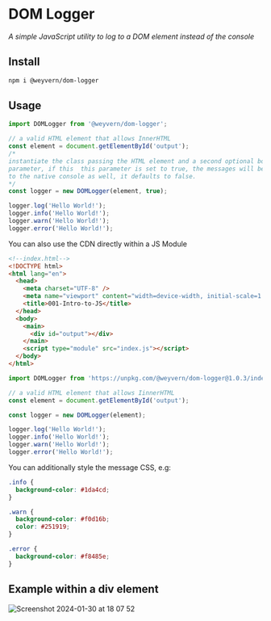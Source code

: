# DOM Logger

_A simple JavaScript utility to log to a DOM element instead of the console_

## Install

```bash
npm i @weyvern/dom-logger
```

## Usage

```js
import DOMLogger from '@weyvern/dom-logger';

// a valid HTML element that allows InnerHTML
const element = document.getElementById('output');
/* 
instantiate the class passing the HTML element and a second optional boolean 
parameter, if this  this parameter is set to true, the messages will be logged 
to the native console as well, it defaults to false.
*/
const logger = new DOMLogger(element, true);

logger.log('Hello World!');
logger.info('Hello World!');
logger.warn('Hello World!');
logger.error('Hello World!');
```

You can also use the CDN directly within a JS Module

```html
<!--index.html-->
<!DOCTYPE html>
<html lang="en">
  <head>
    <meta charset="UTF-8" />
    <meta name="viewport" content="width=device-width, initial-scale=1.0" />
    <title>001-Intro-to-JS</title>
  </head>
  <body>
    <main>
      <div id="output"></div>
    </main>
    <script type="module" src="index.js"></script>
  </body>
</html>
```

```js
import DOMLogger from 'https://unpkg.com/@weyvern/dom-logger@1.0.3/index.js';

// a valid HTML element that allows IinnerHTML
const element = document.getElementById('output');

const logger = new DOMLogger(element);

logger.log('Hello World!');
logger.info('Hello World!');
logger.warn('Hello World!');
logger.error('Hello World!');
```

You can additionally style the message CSS, e.g:

```css
.info {
  background-color: #1da4cd;
}

.warn {
  background-color: #f0d16b;
  color: #251919;
}

.error {
  background-color: #f8485e;
}
```

## Example within a div element

![Screenshot 2024-01-30 at 18 07 52](https://github.com/weyvern/dom-logger/assets/19370560/fda17ca9-d009-4ac4-8328-33edd4cc54cd)
